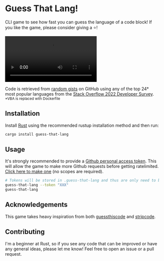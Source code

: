 # Guess That Lang!

CLI game to see how fast you can guess the language of a code block! If you like
the game, please consider giving a ⭐!

![Video
Demo](https://user-images.githubusercontent.com/65814829/183316302-abfd544b-f309-4bad-b96e-1537123bb903.webm)

Code is retrieved from [random
gists](https://docs.github.com/en/rest/gists/gists#list-public-gists) on GitHub
using any of the top 24* most popular languages from the [Stack Overflow 2022
Developer
Survey](https://survey.stackoverflow.co/2022/#most-popular-technologies-language).
<sub>*VBA is replaced with Dockerfile</sub>

## Installation

Install [Rust](https://www.rust-lang.org/tools/install) using the recommended rustup installation method and then run:

```sh
cargo install guess-that-lang
```

## Usage

It's strongly recommended to provide a [Github personal access token](https://docs.github.com/en/authentication/keeping-your-account-and-data-secure/creating-a-personal-access-token). This will
allow the game to make more Github requests before getting ratelimited. [Click
here to make
one](https://github.com/settings/tokens/new?description=Guess%20That%20Lang) (no
scopes are required).

```sh
# Tokens will be stored in .guess-that-lang and thus are only need to be input once.
guess-that-lang --token "XXX"
guess-that-lang
```

## Acknowledgements

This game takes heavy inspiration from both
[guessthiscode](https://guessthiscode.com) and
[stripcode](https://github.com/benawad/stripcode).

## Contributing

I'm a beginner at Rust, so if you see any code that can be improved or have any
general ideas, please let
me know! Feel free to open an issue or a pull request.
